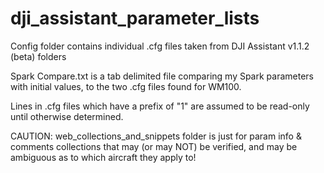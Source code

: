 # dji_assistant_parameter_lists

Config folder contains individual .cfg files taken from DJI Assistant v1.1.2 (beta) folders

Spark Compare.txt is a tab delimited file comparing my Spark parameters with initial values, to the two .cfg files found for WM100.

Lines in .cfg files which have a prefix of "1" are assumed to be read-only until otherwise determined.

CAUTION: web_collections_and_snippets folder is just for param info & comments collections that may (or may NOT) be verified, and may be ambiguous as to which aircraft they apply to!

